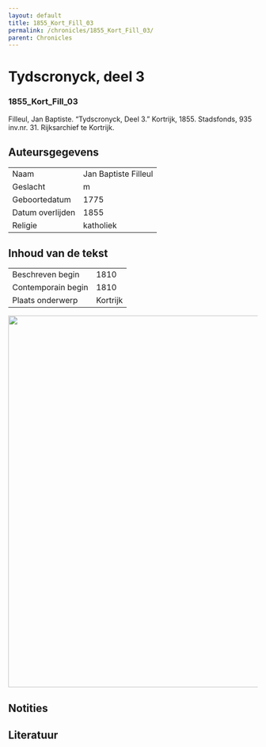 ```yaml
---
layout: default
title: 1855_Kort_Fill_03
permalink: /chronicles/1855_Kort_Fill_03/
parent: Chronicles
--- 
```



# Tydscronyck, deel 3 

### 1855_Kort_Fill_03 

Filleul, Jan Baptiste. “Tydscronyck, Deel 3.” Kortrijk, 1855. Stadsfonds, 935 inv.nr. 31. Rijksarchief te Kortrijk. 

## Auteursgegevens 

| | | 
| --------------- | --------------- | 
| Naam | Jan Baptiste Filleul | 
| Geslacht | m | 
| Geboortedatum | 1775 | 
| Datum overlijden | 1855 | 
| Religie | katholiek | 

## Inhoud van de tekst 

| | | 
| --------------- | --------------- | 
| Beschreven begin | 1810 | 
| Contemporain begin | 1810 | 
| Plaats onderwerp | Kortrijk | 

[<img src="..\..\barplots_chronicles\1855_Kort_Fill_03.jpg" width="750"/>](..\..\barplots_chronicles\1855_Kort_Fill_03.jpg) 

## Notities 

## Literatuur 

